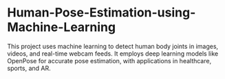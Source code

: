 # Human-Pose-Estimation-using-Machine-Learning
This project uses machine learning to detect human body joints in images, videos, and real-time webcam feeds. It employs deep learning models like OpenPose for accurate pose estimation, with applications in healthcare, sports, and AR.
